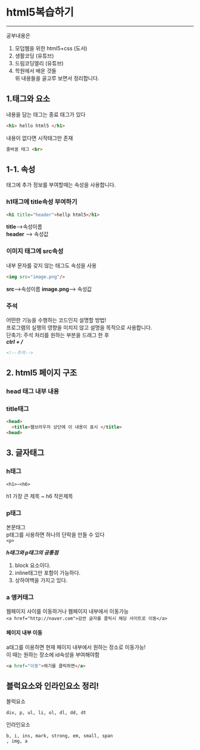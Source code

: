 <!-- 나홀로html -->
# html5복습하기
---
공부내용은 <br>
1. 모덥웹을 위한 html5+css (도서)
2. 생활코딩 (유튜브)
3. 드림코딩엘리 (유튜브)
4. 학원에서 배운 것들<br>
위 내용들을 골고루 보면서 정리합니다.

## 1.태그와 요소
내용을 담는 태그는 종료 태그가 있다
```html
<h1> hello html5 </h1>
```
내용이 없다면 시작태그만 존재
```html
줄바꿈 태그 <br>
```
## 1-1. 속성
태그에 추가 정보를 부여할때는 속성을 사용합니다.
### h1태그에 title속성 부여하기
```html
<h1 title="header">hellp html5</h1>
```
**title**-->속성이름 <br>
**header** --> 속성값

### 이미지 태그에 src속성
내부 문자를 갖지 않는 태그도 속성을 사용
```html
<img src="image.png"/>
```
**src**-->속성이름
**image.png**--> 속성값

### 주석 
어떤한 기능을 수행하는 코드인지 설명할 방법! <br>
프로그램의 실행의 영향을 미치지 않고 설명을 목적으로 사용합니다.<br>
단축기:
주석 처리를 원하는 부분을 드래그 한 후 <br>
***ctrl + /***
```html
<!--주석-->
```

## 2. html5 페이지 구조
### head 태그 내부 내용

### title태그
```html
<head>
  <title>웹브라우저 상단에 이 내용이 표시 </title>
<head>
```

## 3. 글자태그
### h태그 <br>
`<h1>~<h6>`<br>

 h1 가장 큰 제목 ~ h6 작은제목

### p태그
본문태그<br>
p태그를 사용하면 하나의 단락을 만들 수 있다<br>
`<p>`

***h태그와 p태그의 공통점***
1. block 요소이다.
2. inline태그만 포함이 가능하다.
3. 상하여백을 가지고 있다.


### a 앵커태그
 웹페이지 사이를 이동하거나 웹페이지 내부에서 이동가능<br>
 `<a href="http://naver.com">감싼 글자를 클릭시 해당 사이트로 이동</a>`

#### 페이지 내부 이동
a태그를 이용하면 현재 페이지 내부에서 원하는 장소로 이동가능! <br>
이 때는 원하는 장소에 id속성을 부여해야함
```html
<a href="이동">여기를 클릭하면</a>

```
## 블럭요소와 인라인요소 정리!

블럭요소
```
div, p, ul, li, ol, dl, dd, dt
```

인라인요소
```
b, i, ins, mark, strong, em, small, span
, img, a